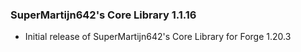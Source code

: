 ### SuperMartijn642's Core Library 1.1.16
- Initial release of SuperMartijn642's Core Library for Forge 1.20.3

